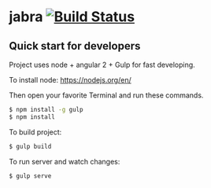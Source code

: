 # jabra [![Build Status](https://travis-ci.org/Flight/jabra.svg?branch=master)](https://travis-ci.org/Flight/jabra)

## Quick start for developers
Project uses node + angular 2 + Gulp for fast developing.

To install node: https://nodejs.org/en/

Then open your favorite Terminal and run these commands.

```sh
$ npm install -g gulp
$ npm install
```

To build project:
```sh
$ gulp build
```

To run server and watch changes:
```sh
$ gulp serve
```
